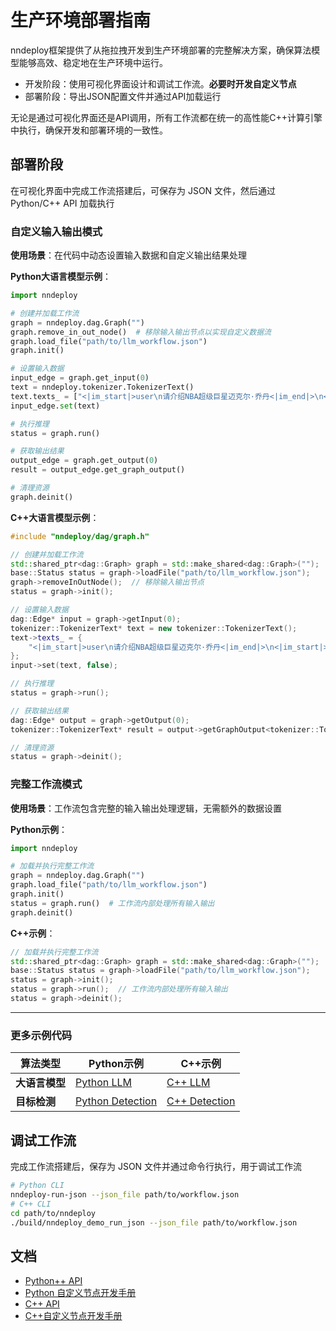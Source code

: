 
# 生产环境部署指南

nndeploy框架提供了从拖拉拽开发到生产环境部署的完整解决方案，确保算法模型能够高效、稳定地在生产环境中运行。

- 开发阶段：使用可视化界面设计和调试工作流。**必要时开发自定义节点**
- 部署阶段：导出JSON配置文件并通过API加载运行

无论是通过可视化界面还是API调用，所有工作流都在统一的高性能C++计算引擎中执行，确保开发和部署环境的一致性。

## 部署阶段

在可视化界面中完成工作流搭建后，可保存为 JSON 文件，然后通过 Python/C++ API 加载执行

### 自定义输入输出模式

**使用场景**：在代码中动态设置输入数据和自定义输出结果处理

**Python大语言模型示例**：

```python
import nndeploy

# 创建并加载工作流
graph = nndeploy.dag.Graph("")
graph.remove_in_out_node()  # 移除输入输出节点以实现自定义数据流
graph.load_file("path/to/llm_workflow.json")
graph.init()

# 设置输入数据
input_edge = graph.get_input(0)
text = nndeploy.tokenizer.TokenizerText()
text.texts_ = ["<|im_start|>user\n请介绍NBA超级巨星迈克尔·乔丹<|im_end|>\n<|im_start|>assistant\n"]
input_edge.set(text)

# 执行推理
status = graph.run()

# 获取输出结果
output_edge = graph.get_output(0)
result = output_edge.get_graph_output()

# 清理资源
graph.deinit()
```

**C++大语言模型示例**：

```cpp
#include "nndeploy/dag/graph.h"

// 创建并加载工作流
std::shared_ptr<dag::Graph> graph = std::make_shared<dag::Graph>("");
base::Status status = graph->loadFile("path/to/llm_workflow.json");
graph->removeInOutNode();  // 移除输入输出节点
status = graph->init();

// 设置输入数据
dag::Edge* input = graph->getInput(0);
tokenizer::TokenizerText* text = new tokenizer::TokenizerText();
text->texts_ = {
    "<|im_start|>user\n请介绍NBA超级巨星迈克尔·乔丹<|im_end|>\n<|im_start|>assistant\n"
};
input->set(text, false);

// 执行推理
status = graph->run();

// 获取输出结果
dag::Edge* output = graph->getOutput(0);
tokenizer::TokenizerText* result = output->getGraphOutput<tokenizer::TokenizerText>();

// 清理资源
status = graph->deinit();
```

### 完整工作流模式

**使用场景**：工作流包含完整的输入输出处理逻辑，无需额外的数据设置

**Python示例**：

```python
import nndeploy

# 加载并执行完整工作流
graph = nndeploy.dag.Graph("")
graph.load_file("path/to/llm_workflow.json")
graph.init()
status = graph.run()  # 工作流内部处理所有输入输出
graph.deinit()
```

**C++示例**：

```cpp
// 加载并执行完整工作流
std::shared_ptr<dag::Graph> graph = std::make_shared<dag::Graph>("");
base::Status status = graph->loadFile("path/to/llm_workflow.json");
status = graph->init();
status = graph->run();  // 工作流内部处理所有输入输出
status = graph->deinit();
```

---

### 更多示例代码

| 算法类型 | Python示例 | C++示例 |
| -------- | ---------- | ------- |
| **大语言模型** | [Python LLM](https://github.com/nndeploy/nndeploy/blob/main/demo/llm/demo.py) | [C++ LLM](https://github.com/nndeploy/nndeploy/blob/main/demo/llm/demo.cc) |
| **目标检测** | [Python Detection](https://github.com/nndeploy/nndeploy/blob/main/demo/detect/demo.py) | [C++ Detection](https://github.com/nndeploy/nndeploy/blob/main/demo/detect/demo.cc) |


## 调试工作流

完成工作流搭建后，保存为 JSON 文件并通过命令行执行，用于调试工作流

```bash
# Python CLI
nndeploy-run-json --json_file path/to/workflow.json
# C++ CLI
cd path/to/nndeploy
./build/nndeploy_demo_run_json --json_file path/to/workflow.json
```

## 文档

- [Python++ API](https://nndeploy-zh.readthedocs.io/zh-cn/latest/python_api/index.html)
- [Python 自定义节点开发手册](docs/zh_cn/quick_start/plugin_python.md)
- [C++ API](https://nndeploy-zh.readthedocs.io/zh-cn/latest/cpp_api/doxygen.html)
- [C++自定义节点开发手册](docs/zh_cn/quick_start/plugin.md)



